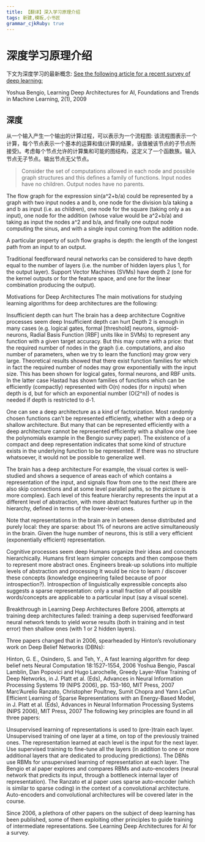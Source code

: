 ```yaml
---
title: 【翻译】深入学习原理介绍
tags: 新建,模板,小书匠
grammar_cjkRuby: true
---
```



# 深度学习原理介绍
下文为深度学习的最新概念:
[See the following article for a recent survey of deep learning:][1]

Yoshua Bengio, Learning Deep Architectures for AI, Foundations and Trends in Machine Learning, 2(1), 2009

## 深度
从一个输入产生一个输出的计算过程，可以表示为一个流程图: 该流程图表示一个计算，每个节点表示一个基本的运算和值(计算的结果，该值被该节点的子节点所接受)。考虑每个节点允许的计算集和可能的图结构，这定义了一个函数族。输入节点无子节点。输出节点无父节点。

> Consider the set of computations allowed in each node and possible graph structures and this defines a family of functions. Input nodes have no children. Output nodes have no parents.

The flow graph for the expression sin(a^2+b/a) could be represented by a graph with two input nodes a and b, one node for the division b/a taking a and b as input (i.e. as children), one node for the square (taking only a as input), one node for the addition (whose value would be a^2+b/a) and taking as input the nodes a^2 and b/a, and finally one output node computing the sinus, and with a single input coming from the addition node.

A particular property of such flow graphs is depth: the length of the longest path from an input to an output.

Traditional feedforward neural networks can be considered to have depth equal to the number of layers (i.e. the number of hidden layers plus 1, for the output layer). Support Vector Machines (SVMs) have depth 2 (one for the kernel outputs or for the feature space, and one for the linear combination producing the output).

Motivations for Deep Architectures
The main motivations for studying learning algorithms for deep architectures are the following:

Insufficient depth can hurt
The brain has a deep architecture
Cognitive processes seem deep
Insufficient depth can hurt
Depth 2 is enough in many cases (e.g. logical gates, formal [threshold] neurons, sigmoid-neurons, Radial Basis Function [RBF] units like in SVMs) to represent any function with a given target accuracy. But this may come with a price: that the required number of nodes in the graph (i.e. computations, and also number of parameters, when we try to learn the function) may grow very large. Theoretical results showed that there exist function families for which in fact the required number of nodes may grow exponentially with the input size. This has been shown for logical gates, formal neurons, and RBF units. In the latter case Hastad has shown families of functions which can be efficiently (compactly) represented with O(n) nodes (for n inputs) when depth is d, but for which an exponential number (O(2^n)) of nodes is needed if depth is restricted to d-1.

One can see a deep architecture as a kind of factorization. Most randomly chosen functions can’t be represented efficiently, whether with a deep or a shallow architecture. But many that can be represented efficiently with a deep architecture cannot be represented efficiently with a shallow one (see the polynomials example in the Bengio survey paper). The existence of a compact and deep representation indicates that some kind of structure exists in the underlying function to be represented. If there was no structure whatsoever, it would not be possible to generalize well.

The brain has a deep architecture
For example, the visual cortex is well-studied and shows a sequence of areas each of which contains a representation of the input, and signals flow from one to the next (there are also skip connections and at some level parallel paths, so the picture is more complex). Each level of this feature hierarchy represents the input at a different level of abstraction, with more abstract features further up in the hierarchy, defined in terms of the lower-level ones.

Note that representations in the brain are in between dense distributed and purely local: they are sparse: about 1% of neurons are active simultaneously in the brain. Given the huge number of neurons, this is still a very efficient (exponentially efficient) representation.

Cognitive processes seem deep
Humans organize their ideas and concepts hierarchically.
Humans first learn simpler concepts and then compose them to represent more abstract ones.
Engineers break-up solutions into multiple levels of abstraction and processing
It would be nice to learn / discover these concepts (knowledge engineering failed because of poor introspection?). Introspection of linguistically expressible concepts also suggests a sparse representation: only a small fraction of all possible words/concepts are applicable to a particular input (say a visual scene).

Breakthrough in Learning Deep Architectures
Before 2006, attempts at training deep architectures failed: training a deep supervised feedforward neural network tends to yield worse results (both in training and in test error) then shallow ones (with 1 or 2 hidden layers).

Three papers changed that in 2006, spearheaded by Hinton’s revolutionary work on Deep Belief Networks (DBNs):

Hinton, G. E., Osindero, S. and Teh, Y., A fast learning algorithm for deep belief nets Neural Computation 18:1527-1554, 2006
Yoshua Bengio, Pascal Lamblin, Dan Popovici and Hugo Larochelle, Greedy Layer-Wise Training of Deep Networks, in J. Platt et al. (Eds), Advances in Neural Information Processing Systems 19 (NIPS 2006), pp. 153-160, MIT Press, 2007
Marc’Aurelio Ranzato, Christopher Poultney, Sumit Chopra and Yann LeCun Efficient Learning of Sparse Representations with an Energy-Based Model, in J. Platt et al. (Eds), Advances in Neural Information Processing Systems (NIPS 2006), MIT Press, 2007
The following key principles are found in all three papers:

Unsupervised learning of representations is used to (pre-)train each layer.
Unsupervised training of one layer at a time, on top of the previously trained ones. The representation learned at each level is the input for the next layer.
Use supervised training to fine-tune all the layers (in addition to one or more additional layers that are dedicated to producing predictions).
The DBNs use RBMs for unsupervised learning of representation at each layer. The Bengio et al paper explores and compares RBMs and auto-encoders (neural network that predicts its input, through a bottleneck internal layer of representation). The Ranzato et al paper uses sparse auto-encoder (which is similar to sparse coding) in the context of a convolutional architecture. Auto-encoders and convolutional architectures will be covered later in the course.

Since 2006, a plethora of other papers on the subject of deep learning has been published, some of them exploiting other principles to guide training of intermediate representations. See Learning Deep Architectures for AI for a survey.


  [1]: http://www.iro.umontreal.ca/~lisa/publications2/index.php/publications/show/239